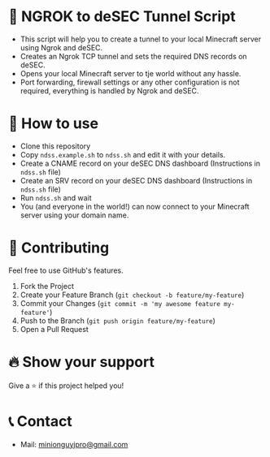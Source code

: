 # 🚀 NGROK to deSEC Tunnel Script
- This script will help you to create a tunnel to your local Minecraft server using Ngrok and deSEC.
- Creates an Ngrok TCP tunnel and sets the required DNS records on deSEC.
- Opens your local Minecraft server to tje world without any hassle. 
- Port forwarding, firewall settings or any other configuration is not required, everything is handled by Ngrok and deSEC.

# 🏃 How to use
- Clone this repository
- Copy `ndss.example.sh` to `ndss.sh` and edit it with your details.
- Create a CNAME record on your deSEC DNS dashboard (Instructions in `ndss.sh` file)
- Create an SRV record on your deSEC DNS dashboard (Instructions in `ndss.sh` file)
- Run `ndss.sh` and wait
- You (and everyone in the world!) can now connect to your Minecraft server using your domain name.

# 🧦 Contributing

Feel free to use GitHub's features.

1. Fork the Project
2. Create your Feature Branch (`git checkout -b feature/my-feature`)
3. Commit your Changes (`git commit -m 'my awesome feature my-feature'`)
4. Push to the Branch (`git push origin feature/my-feature`)
5. Open a Pull Request

# 🔥 Show your support

Give a ⭐️ if this project helped you!

# 📞 Contact

-   Mail: minionguyjpro@gmail.com
